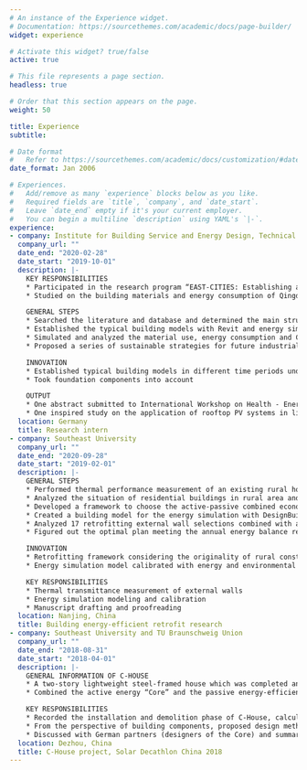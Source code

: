 ```yaml
---
# An instance of the Experience widget.
# Documentation: https://sourcethemes.com/academic/docs/page-builder/
widget: experience

# Activate this widget? true/false
active: true

# This file represents a page section.
headless: true

# Order that this section appears on the page.
weight: 50

title: Experience
subtitle:

# Date format
#   Refer to https://sourcethemes.com/academic/docs/customization/#date-format
date_format: Jan 2006

# Experiences.
#   Add/remove as many `experience` blocks below as you like.
#   Required fields are `title`, `company`, and `date_start`.
#   Leave `date_end` empty if it's your current employer.
#   You can begin a multiline `description` using YAML's `|-`.
experience:
- company: Institute for Building Service and Energy Design, Technical University Braunschweig
  company_url: ""
  date_end: "2020-02-28"
  date_start: "2019-10-01"
  description: |-
    KEY RESPONSIBILITIES
    * Participated in the research program “EAST-CITIES: Establishing and Achieving Sustainability Targets in Eastern Chinese Cities”
    * Studied on the building materials and energy consumption of Qingdao industrial buildings

    GENERAL STEPS
    * Searched the literature and database and determined the main structure type of Qingdao industrial buildings (steel structure, steel-concrete composite structure), and its material consumption range and energy use form
    * Established the typical building models with Revit and energy simulation models with DesignBuilder
    * Simulated and analyzed the material use, energy consumption and CO2 emission of each typical building
    * Proposed a series of sustainable strategies for future industrial buildings

    INNOVATION
    * Established typical building models in different time periods under different energy-efficient standards, which have also affected the material use and energy consumption
    * Took foundation components into account

    OUTPUT
    * One abstract submitted to International Workshop on Health - Energy Efficiency & Intelligent Building Systems (HEIBS) to be hold in 2021
    * One inspired study on the application of rooftop PV systems in lightweight steel-structured industrial buildings, accepted by the conference Alternative & Renewable Energy Quest in Architecture and Urbanism (AREQ) in 2020
  location: Germany
  title: Research intern
- company: Southeast University
  company_url: ""
  date_end: "2020-09-28"
  date_start: "2019-02-01"
  description: |-
    GENERAL STEPS
    * Performed thermal performance measurement of an existing rural house
    * Analyzed the situation of residential buildings in rural area and the retrofitting feasibility
    * Developed a framework to choose the active-passive combined economically optimal retrofitting strategies for existing rural dwellings
    * Created a building model for the energy simulation with DesignBuilder and calibrated it with the 2-month environmental and energy monitoring
    * Analyzed 17 retrofitting external wall selections combined with a rooftop PV generation system
    * Figured out the optimal plan meeting the annual energy balance requirement with the lowest budget

    INNOVATION
    * Retrofitting framework considering the originality of rural construction and material, economic capacity and the limitation of regional regulations
    * Energy simulation model calibrated with energy and environmental monitoring data

    KEY RESPONSIBILITIES
    * Thermal transmittance measurement of external walls
    * Energy simulation modeling and calibration
    * Manuscript drafting and proofreading
  location: Nanjing, China
  title: Building energy-efficient retrofit research
- company: Southeast University and TU Braunschweig Union
  company_url: ""
  date_end: "2018-08-31"
  date_start: "2018-04-01"
  description: |-
    GENERAL INFORMATION OF C-HOUSE
    * A two-story lightweight steel-framed house which was completed and delivered within 20 days with the application of three-level component assembly technology
    * Combined the active energy “Core” and the passive energy-efficient envelope “Cube”

    KEY RESPONSIBILITIES
    * Recorded the installation and demolition phase of C-House, calculated the energy consumption during manufacturing, and also summarized the energy-efficient methods used in the building design and construction phase. (conference paper [4] published)
    * From the perspective of building components, proposed design methods of maintainable residential buildings, namely durability and replaceable design of building components, and independent design of component groups. (conference paper [5] published)
    * Discussed with German partners (designers of the Core) and summarized strategies of intelligent energy-plus house based on BIPV, especially the performance design during early design stage, the energy consumption-production method of HVAC system and PV system, and the smart energy control system. (journal article [1] published)
  location: Dezhou, China
  title: C-House project, Solar Decathlon China 2018
---
```

